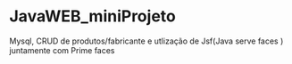 # JavaWEB_miniProjeto
  Mysql, CRUD de produtos/fabricante e utlização de Jsf(Java serve faces ) juntamente com Prime faces 
